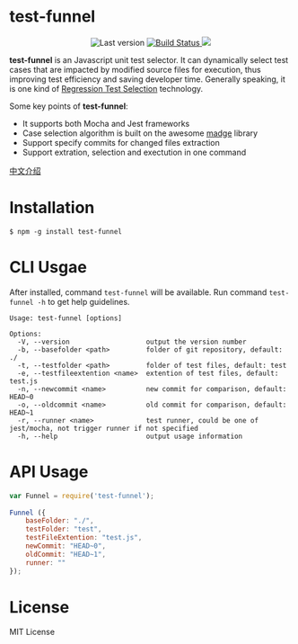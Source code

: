 # test-funnel

<p align="center">
	<img alt="Last version" src="https://img.shields.io/github/tag/slxiao/test-funnel.svg?style=flat-square" />
	<a href="https://travis-ci.org/slxiao/test-funnel">
		<img alt="Build Status" src="http://img.shields.io/travis/slxiao/test-funnel/master.svg?style=flat-square" />
	</a>
	<a href="https://www.npmjs.org/package/test-funnel">
		<img alg="NPM Status" src="http://img.shields.io/npm/dm/test-funnel.svg?style=flat-square" />
	</a>
</p>

**test-funnel** is an Javascript unit test selector. It can dynamically select test cases that are impacted by modified source files for execution, thus improving test efficiency and saving developer time. Generally speaking, it is one kind of [Regression Test Selection](https://users.oden.utexas.edu/~sbiswas/files/papers/informaticasurvey.pdf) technology.

Some key points of **test-funnel**:
- It supports both Mocha and Jest frameworks
- Case selection algorithm is built on the awesome [madge](https://github.com/pahen/madge) library
- Support specify commits for changed files extraction
- Support extration, selection and exectution in one command

[中文介绍](https://mp.weixin.qq.com/s/jDQbcYF_h0IQNNzQiseokg)

# Installation
```shell
$ npm -g install test-funnel
```
# CLI Usgae
After installed, command `test-funnel` will be available. Run command `test-funnel -h` to get help guidelines.
```shell
Usage: test-funnel [options]

Options:
  -V, --version                   output the version number
  -b, --basefolder <path>         folder of git repository, default: ./
  -t, --testfolder <path>         folder of test files, default: test
  -e, --testfileextention <name>  extention of test files, default: test.js
  -n, --newcommit <name>          new commit for comparison, default: HEAD~0
  -o, --oldcommit <name>          old commit for comparison, default: HEAD~1
  -r, --runner <name>             test runner, could be one of jest/mocha, not trigger runner if not specified
  -h, --help                      output usage information
```

# API Usage
```js
var Funnel = require('test-funnel');
​
Funnel ({
    baseFolder: "./",
    testFolder: "test",
    testFileExtention: "test.js",
    newCommit: "HEAD~0",
    oldCommit: "HEAD~1",
    runner: ""
});
```
# License
MIT License
